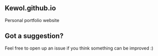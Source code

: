 ## Kewol.github.io
Personal portfolio website

## Got a suggestion?
Feel free to open up an issue if you think something can be improved :)
